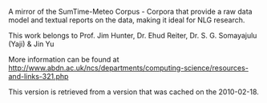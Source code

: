 A mirror of the SumTime-Meteo Corpus - Corpora that provide a raw data model and textual reports on the data, making it ideal for NLG research.

This work belongs to Prof. Jim Hunter, Dr. Ehud Reiter, Dr. S. G. Somayajulu (Yaji) & Jin Yu

More information can be found at http://www.abdn.ac.uk/ncs/departments/computing-science/resources-and-links-321.php


This version is retrieved from a version that was cached on the 2010-02-18.
